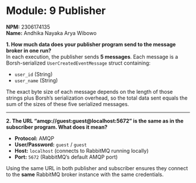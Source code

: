 # Module: 9 Publisher
**NPM:** 2306174135  
**Name:** Andhika Nayaka Arya Wibowo

**1. How much data does your publisher program send to the message broker in one run?**  
In each execution, the publisher sends **5 messages**. Each message is a Borsh-serialized `UserCreatedEventMessage` struct containing:
- `user_id` (String)
- `user_name` (String)

The exact byte size of each message depends on the length of those strings plus Borsh’s serialization overhead, so the total data sent equals the sum of the sizes of these five serialized messages.

---

**2. The URL “amqp://guest:guest@localhost:5672” is the same as in the subscriber program. What does it mean?**
- **Protocol:** AMQP
- **User/Password:** `guest` / `guest`
- **Host:** `localhost` (connects to RabbitMQ running locally)
- **Port:** `5672` (RabbitMQ’s default AMQP port)

Using the same URL in both publisher and subscriber ensures they connect to the **same** RabbitMQ broker instance with the same credentials.